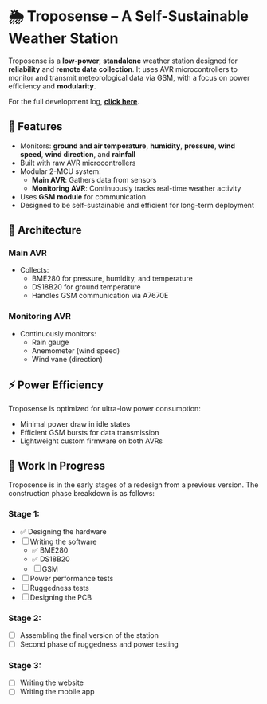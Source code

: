 # 🌦️ Troposense – A Self-Sustainable Weather Station

Troposense is a **low-power**, **standalone** weather station designed for **reliability** and **remote data collection**. It uses AVR microcontrollers to monitor and transmit meteorological data via GSM, with a focus on power efficiency and **modularity**.

For the full development log, **[click here](docs/dev-log.md)**.

## 📡 Features

- Monitors: **ground and air temperature**, **humidity**, **pressure**, **wind speed**, **wind direction**, and **rainfall**
- Built with raw AVR microcontrollers
- Modular 2-MCU system:
    - **Main AVR**: Gathers data from sensors
    - **Monitoring AVR**: Continuously tracks real-time weather activity
- Uses **GSM module** for communication
- Designed to be self-sustainable and efficient for long-term deployment

## 🔧 Architecture

### Main AVR
- Collects:
    - BME280 for pressure, humidity, and temperature
    - DS18B20 for ground temperature
    - Handles GSM communication via A7670E

### Monitoring AVR
- Continuously monitors:
    - Rain gauge
    - Anemometer (wind speed)
    - Wind vane (direction)


## ⚡ Power Efficiency

Troposense is optimized for ultra-low power consumption:

- Minimal power draw in idle states
- Efficient GSM bursts for data transmission
- Lightweight custom firmware on both AVRs

## 🚧 Work In Progress
Troposense is in the early stages of a redesign from a previous version. The construction phase breakdown is as follows:

### Stage 1:
- ✅ Designing the hardware
- ☐ Writing the software
    - ✅ BME280
    - ✅ DS18B20
    - ☐ GSM
- ☐ Power performance tests
- ☐ Ruggedness tests
- ☐ Designing the PCB

### Stage 2:
- ☐ Assembling the final version of the station 
- ☐ Second phase of ruggedness and power testing

### Stage 3:
- ☐ Writing the website
- ☐ Writing the mobile app